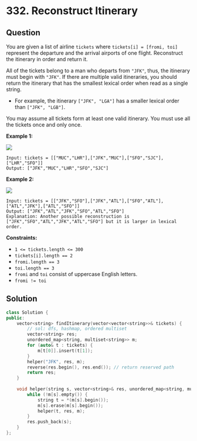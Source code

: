 # 332. Reconstruct Itinerary

## Question

You are given a list of airline `tickets` where `tickets[i] = [fromi, toi]` represent the departure and the arrival airports of one flight. Reconstruct the itinerary in order and return it.

All of the tickets belong to a man who departs from `"JFK"`, thus, the itinerary must begin with `"JFK"`. If there are multiple valid itineraries, you should return the itinerary that has the smallest lexical order when read as a single string.

* For example, the itinerary `["JFK", "LGA"]` has a smaller lexical order than `["JFK", "LGB"]`.

You may assume all tickets form at least one valid itinerary. You must use all the tickets once and only once.

**Example 1:**

![](https://assets.leetcode.com/uploads/2021/03/14/itinerary1-graph.jpg)

```text
Input: tickets = [["MUC","LHR"],["JFK","MUC"],["SFO","SJC"],["LHR","SFO"]]
Output: ["JFK","MUC","LHR","SFO","SJC"]
```

**Example 2:**

![](https://assets.leetcode.com/uploads/2021/03/14/itinerary2-graph.jpg)

```text
Input: tickets = [["JFK","SFO"],["JFK","ATL"],["SFO","ATL"],["ATL","JFK"],["ATL","SFO"]]
Output: ["JFK","ATL","JFK","SFO","ATL","SFO"]
Explanation: Another possible reconstruction is ["JFK","SFO","ATL","JFK","ATL","SFO"] but it is larger in lexical order.
```

**Constraints:**

* `1 <= tickets.length <= 300`
* `tickets[i].length == 2`
* `fromi.length == 3`
* `toi.length == 3`
* `fromi` and `toi` consist of uppercase English letters.
* `fromi != toi`

## Solution

```cpp
class Solution {
public:
    vector<string> findItinerary(vector<vector<string>>& tickets) {
        // sol: dfs, hashmap, ordered multiset
        vector<string> res;
        unordered_map<string, multiset<string>> m;
        for (auto& t : tickets) {
            m[t[0]].insert(t[1]);
        }
        helper("JFK", res, m);
        reverse(res.begin(), res.end()); // return reserved path
        return res;
    }
    
    void helper(string s, vector<string>& res, unordered_map<string, multiset<string>>& m) {
        while (!m[s].empty()) {
            string t = *(m[s].begin());
            m[s].erase(m[s].begin());
            helper(t, res, m);
        }
        res.push_back(s);
    }
};
```

